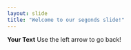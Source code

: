 ```yaml
---
layout: slide
title: "Welcome to our segonds slide!"
---
```

**Your Text**
Use the left arrow to go back!
